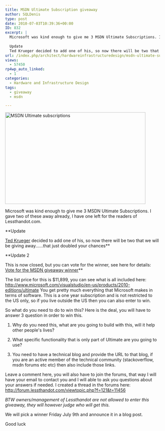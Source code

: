```yaml
---
title: MSDN Ultimate Subscription giveaway
author: SQLDenis
type: post
date: 2010-07-03T10:39:36+00:00
ID: 832
excerpt: |
  Microsoft was kind enough to give me 3 MSDN Ultimate Subscriptions. I gave two of these away already, I have one left for the readers of Lessthandot.com.
  
  Update 
  Ted Krueger decided to add one of his, so now there will be two that we will be giving&hellip;
url: /index.php/architect/hardwareinfrastructuredesign/msdn-ultimate-subscription-giveaway/
views:
  - 57450
rp4wp_auto_linked:
  - 1
categories:
  - Hardware and Infrastructure Design
tags:
  - giveaway
  - msdn

---
```

[<img src="http://farm5.static.flickr.com/4094/4756881779_5f96a7d626.jpg" width="457" height="298" alt="MSDN Ultimate subscriptions" />][1]

Microsoft was kind enough to give me 3 MSDN Ultimate Subscriptions. I gave two of these away already, I have one left for the readers of Lessthandot.com.

**Update
  
[Ted Krueger][2] decided to add one of his, so now there will be two that we will be giving away......that just doubled your chances** 

**Update 2
  
This is now closed, but you can vote for the winner, see here for details: [Vote for the MSDN giveaway winner][3]**

The list price for this is $11,899, you can see what is all included here: http://www.microsoft.com/visualstudio/en-us/products/2010-editions/ultimate You get pretty much everything that Microsoft makes in terms of software. This is a one year subscription and is not restricted to the US only, so if you live outside the US then you can also enter to win.

So what do you need to do to win this? Here is the deal, you will have to answer 3 question in order to win this.

1) Why do you need this, what are you going to build with this, will it help other people's lives?
  
2) What specific functionality that is only part of Ultimate are you going to use?
  
3) You need to have a technical blog and provide the URL to that blog, if you are an active member of the technical community (stackoverflow, msdn forums etc etc) then also include those links.

Leave a comment here, you will also have to join the forums, that way I will have your email to contact you and I will able to ask you questions about your answers if needed. I created a thread in the forums here: http://forum.lessthandot.com/viewtopic.php?f=121&t=11456

_BTW owners/management of Lessthandot are not allowed to enter this giveaway, they will however judge who will get this._

We will pick a winner Friday July 9th and announce it in a blog post.

Good luck

 [1]: http://www.flickr.com/photos/denisgobo/4756881779/ "MSDN Ultimate subscriptions by Denis Gobo, on Flickr"
 [2]: /index.php/All/?disp=authdir&author=68
 [3]: /index.php/Architect/HardwareInfrastructureDesign/vote-for-the-msdn-giveaway-winner